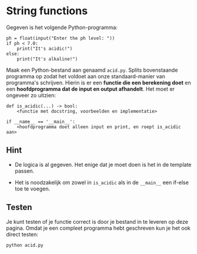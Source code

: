 # String functions

Gegeven is het volgende Python-programma:

    ph = float(input("Enter the ph level: "))
    if ph < 7.0:
        print("It's acidic!")
    else:
        print("It's alkaline!")

Maak een Python-bestand aan genaamd `acid.py`. Splits bovenstaande programma op zodat het voldoet aan onze standaard-manier van programma's schrijven. Hierin is er een **functie die een berekening doet** en een **hoofdprogramma dat de input en output afhandelt**. Het moet er ongeveer zo uitzien:

    def is_acidic(...) -> bool:
        <functie met docstring, voorbeelden en implementatie>
    
    if __name__ == '__main__':
        <hoofdprogramma doet alleen input en print, en roept is_acidic aan>

## Hint

- De logica is al gegeven. Het enige dat je moet doen is het in de template passen.

- Het is noodzakelijk om zowel in `is_acidic` als in de `__main__` een if-else toe te voegen.

## Testen

Je kunt testen of je functie correct is door je bestand in te leveren op deze pagina. Omdat je een compleet programma hebt geschreven kun je het ook direct testen:

    python acid.py
